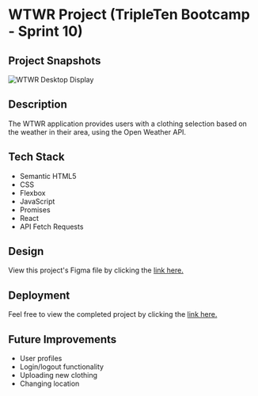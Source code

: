 # WTWR Project (TripleTen Bootcamp - Sprint 10)

## Project Snapshots

![WTWR Desktop Display](https://github.com/user-attachments/assets/f2b109ca-11b5-4419-ab85-2d4b50485e3d)

## Description

The WTWR application provides users with a clothing selection based on the weather in their area, using the Open Weather API.

## Tech Stack

- Semantic HTML5
- CSS
- Flexbox
- JavaScript
- Promises
- React
- API Fetch Requests

## Design

View this project's Figma file by clicking the [link here.](https://www.figma.com/design/F03bTb81Pw8IDPj5Y9rc5i/Sprint-10-%7C-WTWR?node-id=568-335&node-type=frame&t=54hmRh3MmxuOZm2G-0)

## Deployment

Feel free to view the completed project by clicking the [link here.](https://brogers111.github.io/se_project_react/)

## Future Improvements

- User profiles
- Login/logout functionality
- Uploading new clothing
- Changing location
